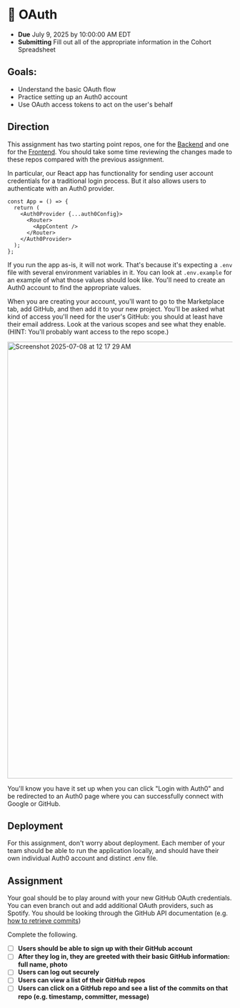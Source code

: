 # 🤝 OAuth

- **Due** July 9, 2025 by 10:00:00 AM EDT
- **Submitting** Fill out all of the appropriate information in the Cohort Spreadsheet

## Goals:

- Understand the basic OAuth flow
- Practice setting up an Auth0 account
- Use OAuth access tokens to act on the user's behalf

## Direction

This assignment has two starting point repos, one for the [Backend](https://github.com/fterdal/OAuth-Backend-Starter) and one for the [Frontend](https://github.com/fterdal/OAuth-Frontend-Starter). You should take some time reviewing the changes made to these repos compared with the previous assignment.

In particular, our React app has functionality for sending user account credentials for a traditional login process. But it also allows users to authenticate with an Auth0 provider.

```
const App = () => {
  return (
    <Auth0Provider {...auth0Config}>
      <Router>
        <AppContent />
      </Router>
    </Auth0Provider>
  );
};
```

If you run the app as-is, it will not work. That's because it's expecting a `.env` file with several environment variables in it.
You can look at `.env.example` for an example of what those values should look like. You'll need to create an Auth0 account to find the appropriate values.

When you are creating your account, you'll want to go to the Marketplace tab, add GitHub, and then add it to your new project. You'll be asked what kind of access you'll need for the user's GitHub: you should at least have their email address. Look at the various scopes and see what they enable. (HINT: You'll probably want access to the repo scope.)

<img width="978" alt="Screenshot 2025-07-08 at 12 17 29 AM" src="https://github.com/user-attachments/assets/25d1f13e-e022-4957-84c5-8f0a750f1418" />

You'll know you have it set up when you can click "Login with Auth0" and be redirected to an Auth0 page where you can successfully connect with Google or GitHub.

## Deployment

For this assignment, don't worry about deployment. Each member of your team should be able to run the application locally, and should have their own individual Auth0 account and distinct .env file.

## Assignment

Your goal should be to play around with your new GitHub OAuth credentials. You can even branch out and add additional OAuth providers, such as Spotify. You should be looking through the GitHub API documentation (e.g. [how to retrieve commits](https://docs.github.com/en/rest/commits/commits?apiVersion=2022-11-28))

Complete the following.

- [ ] **Users should be able to sign up with their GitHub account**
- [ ] **After they log in, they are greeted with their basic GitHub information: full name, photo**
- [ ] **Users can log out securely**
- [ ] **Users can view a list of their GitHub repos**
- [ ] **Users can click on a GitHub repo and see a list of the commits on that repo (e.g. timestamp, committer, message)**
